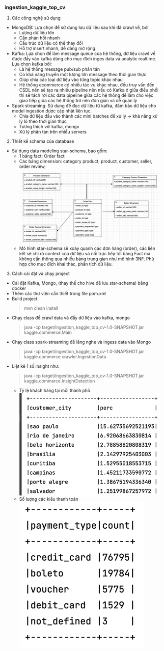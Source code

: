 ### ingestion_kaggle_top_cv
1. Các công nghệ sử dụng
- MongoDB: Lựa chọn để sử dụng lưu dữ liệu sau khi đã crawl về, bởi
    - Lượng dữ liệu lớn
    - Cần phản hồi nhanh
    - Cấu trúc dữ liệu có thể thay đổi
    - Hỗ trợ insert nhanh, dễ dàng mở rộng.
- Kafka: Lựa chọn để làm message queue của hệ thống, dữ liệu crawl về được đẩy vào kafka dùng cho mục đích inges data và analytic realtime. Lựa chọn kafka bởi:
    - Là hệ thống message pub/sub phân tán
    - Có khả năng truyền một lượng lớn message theo thời gian thực
    - Giúp chia các loại dữ liệu vào từng topic khác nhau
    - Hệ thống ecommerce có nhiều tác vụ khác nhau, đều truy vấn đến CSDL nên sẽ tạo ra nhiều pipeline nên nếu có Kafka ở giữa điều phối thì sẽ tách rời các data pipeline
      giữa các hệ thống để làm cho việc giao tiếp giữa các hệ thống trở nên đơn giản và dễ quản lý
- Spark streaming: Sử dụng để đọc dữ liệu từ kafka, đảm bảo dữ liệu cho model ingestion được cập nhật liên tục.
    - Chia dữ liệu đầu vào thành các mini batches để xử lý -> khả năng xử lý lô theo thời gian thực
    - Tương thích với kafka, mongo
    - Xử lý phân tán trên nhiều servers
2. Thiết kế schema của database
- Sử dụng data modeling star-schema, bao gồm:
    - 1 bảng fact: Order fact
    - Các bảng dimension: category product, product, customer, seller, order review,
    ![Star-schema](data/schema-database.png)
    - Mô hình star-schema sẽ xoáy quanh các đơn hàng (order), các liên kết sẽ chỉ rõ context của dữ liệu
      và nối trực tiếp tới bảng Fact mà không cần thông qua nhiều bảng trung gian như mô hình 3NF.
      Phù hợp cho mục đích khai thác, phân tích dữ liệu.
3. Cách cài đặt và chạy project
- Cài đặt Kafka, Mongo, (thay thế cho hive để lưu star-schema) bằng docker
- Thêm các thư viện cần thiết trong file pom.xml
- Build project: 
  > mvn clean install 
- Chạy class để crawl data và đẩy dữ liệu vào kafka, mongo
  > java -cp target/ingestion_kaggle_top_cv-1.0-SNAPSHOT.jar kaggle.commerce.Main
- Chạy class spark-streaming để lắng nghe và ingess data vào Mongo
  > java -cp target/ingestion_kaggle_top_cv-1.0-SNAPSHOT.jar kaggle.commerce.crawler.IngestionData
- Liệt kê 1 số insight như:
  > java -cp target/ingestion_kaggle_top_cv-1.0-SNAPSHOT.jar kaggle.commerce.InsightDetection
  - Tỷ lệ khách hàng tại mỗi thành phố
    ![customer-city](data/customer_city.png)
  - Số lượng các kiểu thanh toán
    ![Order-payment](data/payment_type.png)


